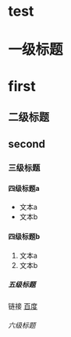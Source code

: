 # test

# 一级标题
# first

## 二级标题
## second

### 三级标题

#### 四级标题a

- 文本a
- 文本b

#### 四级标题b

1. 文本a
2. 文本b

##### 五级标题

链接
[百度](www.baidu.com)

###### 六级标题
